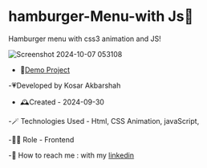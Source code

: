 # hamburger-Menu-with Js🍔

Hamburger menu with css3 animation and JS!


![Screenshot 2024-10-07 053108](https://github.com/user-attachments/assets/329018af-e13a-451f-a72a-05284104366b)



- 🎇[Demo Project]( https://kosarakbarshah.github.io/hamburger-Menu/)

-💗Developed by Kosar Akbarshah 

- 🕰️Created - 2024-09-30

-🪄 Technologies Used - Html, CSS Animation, javaScript,

-👩‍💻 Role - Frontend 

-💭 How to reach me : with my [linkedin](https://www.linkedin.com/in/tara-akbarshah-22102b1b6/)

